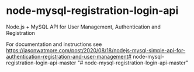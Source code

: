 # node-mysql-registration-login-api

Node.js + MySQL API for User Management, Authentication and Registration

For documentation and instructions see https://jasonwatmore.com/post/2020/08/18/nodejs-mysql-simple-api-for-authentication-registration-and-user-management#   n o d e - m y s q l - r e g i s t r a t i o n - l o g i n - a p i - m a s t e r  
 "# node-mysql-registration-login-api-master" 
